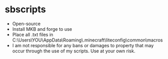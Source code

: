 # sbscripts

- Open-source
- Install MKB and forge to use
- Place all .txt files in C:\Users\YOU\AppData\Roaming\\.minecraft\liteconfig\common\macros
- I am not responsible for any bans or damages to property that may occur through the use of my scripts. Use at your own risk.
